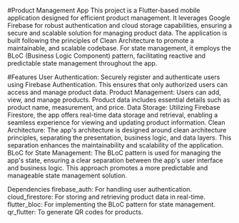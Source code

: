 #Product Management App
This project is a Flutter-based mobile application designed for efficient product management. It leverages Google Firebase for robust authentication and cloud storage capabilities, ensuring a secure and scalable solution for managing product data. The application is built following the principles of Clean Architecture to promote a maintainable, and scalable codebase. For state management, it employs the BLoC (Business Logic Component) pattern, facilitating reactive and predictable state management throughout the app.

#Features
User Authentication: Securely register and authenticate users using Firebase Authentication. This ensures that only authorized users can access and manage product data.
Product Management: Users can add, view, and manage products. Product data includes essential details such as product name, measurement, and price.
Data Storage: Utilizing Firebase Firestore, the app offers real-time data storage and retrieval, enabling a seamless experience for viewing and updating product information.
Clean Architecture: The app's architecture is designed around clean architecture principles, separating the presentation, business logic, and data layers. This separation enhances the maintainability and scalability of the application.
BLoC for State Management: The BLoC pattern is used for managing the app's state, ensuring a clear separation between the app's user interface and business logic. This approach promotes a more predictable and manageable state management solution.


Dependencies
firebase_auth: For handling user authentication.
cloud_firestore: For storing and retrieving product data in real-time.
flutter_bloc: For implementing the BLoC pattern for state management.
qr_flutter: To generate QR codes for products.
